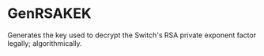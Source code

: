 # GenRSAKEK
Generates the key used to decrypt the Switch's RSA private exponent factor legally; algorithmically.
